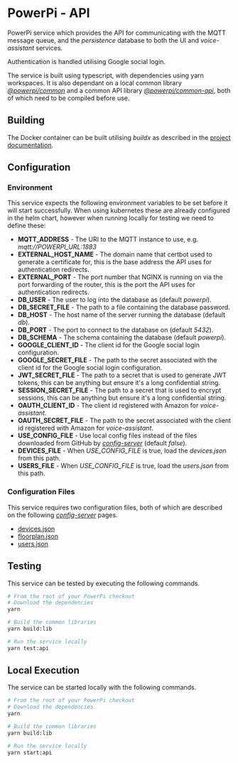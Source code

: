 # PowerPi - API

PowerPi service which provides the API for communicating with the MQTT message queue, and the _persistence_ database to both the UI and _voice-assistant_ services.

Authentication is handled utilising Google social login.

The service is built using typescript, with dependencies using yarn workspaces. It is also dependant on a local common library [_@powerpi/common_](../../common/node/common/README.md) and a common API library [_@powerpi/common-api_](../../common/node/common-api/README.md), both of which need to be compiled before use.

## Building

The Docker container can be built utilising _buildx_ as described in the [project documentation](../../README.md#Building).

## Configuration

### Environment

This service expects the following environment variables to be set before it will start successfully. When using kubernetes these are already configured in the helm chart, however when running locally for testing we need to define these:

-   **MQTT_ADDRESS** - The URI to the MQTT instance to use, e.g. _mqtt://POWERPI_URL:1883_
-   **EXTERNAL_HOST_NAME** - The domain name that certbot used to generate a certificate for, this is the base address the API uses for authentication redirects.
-   **EXTERNAL_PORT** - The port number that NGINX is running on via the port forwarding of the router, this is the port the API uses for authentication redirects.
-   **DB_USER** - The user to log into the database as (default _powerpi_).
-   **DB_SECRET_FILE** - The path to a file containing the database password.
-   **DB_HOST** - The host name of the server running the database (default _db_).
-   **DB_PORT** - The port to connect to the database on (default _5432_).
-   **DB_SCHEMA** - The schema containing the database (default _powerpi_).
-   **GOOGLE_CLIENT_ID** - The client id for the Google social login configuration.
-   **GOOGLE_SECRET_FILE** - The path to the secret associated with the client id for the Google social login configuration.
-   **JWT_SECRET_FILE** - The path to a secret that is used to generate JWT tokens, this can be anything but ensure it's a long confidential string.
-   **SESSION_SECRET_FILE** - The path to a secret that is used to encrypt sessions, this can be anything but ensure it's a long confidential string.
-   **OAUTH_CLIENT_ID** - The client id registered with Amazon for _voice-assistant_.
-   **OAUTH_SECRET_FILE** - The path to the secret associated with the client id registered with Amazon for _voice-assistant_.
-   **USE_CONFIG_FILE** - Use local config files instead of the files downloaded from GitHub by [_config-server_](../config-server/README.md) (default _false_).
-   **DEVICES_FILE** - When _USE_CONFIG_FILE_ is true, load the _devices.json_ from this path.
-   **USERS_FILE** - When _USE_CONFIG_FILE_ is true, load the _users.json_ from this path.

### Configuration Files

This service requires two configuration files, both of which are described on the following [_config-server_](../config-server/README.md) pages.

-   [devices.json](../config-server/README.md#devicesjson)
-   [floorplan.json](../config-server/README.md#floorplanjson)
-   [users.json](../config-server/README.md#usersjson)

## Testing

This service can be tested by executing the following commands.

```bash
# From the root of your PowerPi checkout
# Download the dependencies
yarn

# Build the common libraries
yarn build:lib

# Run the service locally
yarn test:api
```

## Local Execution

The service can be started locally with the following commands.

```bash
# From the root of your PowerPi checkout
# Download the dependencies
yarn

# Build the common libraries
yarn build:lib

# Run the service locally
yarn start:api
```
